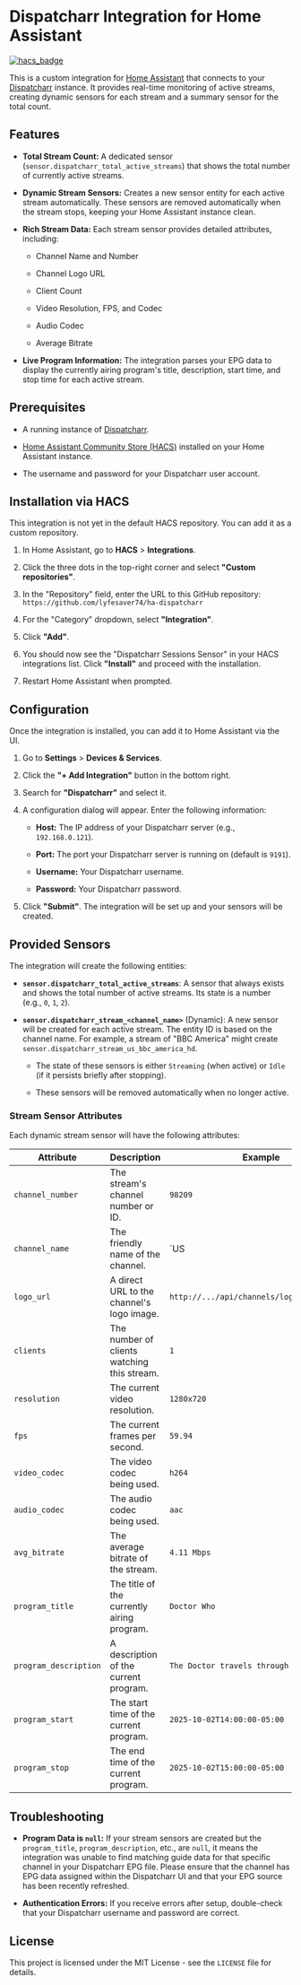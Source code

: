# Dispatcharr Integration for Home Assistant

[![hacs_badge](https://img.shields.io/badge/HACS-Custom-orange.svg)](https://github.com/custom-components/hacs)

This is a custom integration for [Home Assistant](https://www.home-assistant.io/) that connects to your [Dispatcharr](https://github.com/Dispatcharr/Dispatcharr) instance. It provides real-time monitoring of active streams, creating dynamic sensors for each stream and a summary sensor for the total count.

## Features

* **Total Stream Count:** A dedicated sensor (`sensor.dispatcharr_total_active_streams`) that shows the total number of currently active streams.

* **Dynamic Stream Sensors:** Creates a new sensor entity for each active stream automatically. These sensors are removed automatically when the stream stops, keeping your Home Assistant instance clean.

* **Rich Stream Data:** Each stream sensor provides detailed attributes, including:

  * Channel Name and Number

  * Channel Logo URL

  * Client Count

  * Video Resolution, FPS, and Codec

  * Audio Codec

  * Average Bitrate

* **Live Program Information:** The integration parses your EPG data to display the currently airing program's title, description, start time, and stop time for each active stream.

## Prerequisites

* A running instance of [Dispatcharr](https://github.com/Dispatcharr/Dispatcharr).

* [Home Assistant Community Store (HACS)](https://hacs.xyz/) installed on your Home Assistant instance.

* The username and password for your Dispatcharr user account.

## Installation via HACS

This integration is not yet in the default HACS repository. You can add it as a custom repository.

1. In Home Assistant, go to **HACS** > **Integrations**.

2. Click the three dots in the top-right corner and select **"Custom repositories"**.

3. In the "Repository" field, enter the URL to this GitHub repository: `https://github.com/lyfesaver74/ha-dispatcharr`

4. For the "Category" dropdown, select **"Integration"**.

5. Click **"Add"**.

6. You should now see the "Dispatcharr Sessions Sensor" in your HACS integrations list. Click **"Install"** and proceed with the installation.

7. Restart Home Assistant when prompted.

## Configuration

Once the integration is installed, you can add it to Home Assistant via the UI.

1. Go to **Settings** > **Devices & Services**.

2. Click the **"+ Add Integration"** button in the bottom right.

3. Search for **"Dispatcharr"** and select it.

4. A configuration dialog will appear. Enter the following information:

   * **Host:** The IP address of your Dispatcharr server (e.g., `192.168.0.121`).

   * **Port:** The port your Dispatcharr server is running on (default is `9191`).

   * **Username:** Your Dispatcharr username.

   * **Password:** Your Dispatcharr password.

5. Click **"Submit"**. The integration will be set up and your sensors will be created.

## Provided Sensors

The integration will create the following entities:

* **`sensor.dispatcharr_total_active_streams`**: A sensor that always exists and shows the total number of active streams. Its state is a number (e.g., `0`, `1`, `2`).

* **`sensor.dispatcharr_stream_<channel_name>`** (Dynamic): A new sensor will be created for each active stream. The entity ID is based on the channel name. For example, a stream of "BBC America" might create `sensor.dispatcharr_stream_us_bbc_america_hd`.

  * The state of these sensors is either `Streaming` (when active) or `Idle` (if it persists briefly after stopping).

  * These sensors will be removed automatically when no longer active.

### Stream Sensor Attributes

Each dynamic stream sensor will have the following attributes:

| Attribute | Description | Example | 
|---|---|---|
| `channel_number` | The stream's channel number or ID. | `98209` | 
| `channel_name` | The friendly name of the channel. | `US| BBC America ᴴᴰ` | 
| `logo_url` | A direct URL to the channel's logo image. | `http://.../api/channels/logos/262/cache/` | 
| `clients` | The number of clients watching this stream. | `1` | 
| `resolution` | The current video resolution. | `1280x720` | 
| `fps` | The current frames per second. | `59.94` | 
| `video_codec` | The video codec being used. | `h264` | 
| `audio_codec` | The audio codec being used. | `aac` | 
| `avg_bitrate` | The average bitrate of the stream. | `4.11 Mbps` | 
| `program_title` | The title of the currently airing program. | `Doctor Who` | 
| `program_description` | A description of the current program. | `The Doctor travels through time...` | 
| `program_start` | The start time of the current program. | `2025-10-02T14:00:00-05:00` | 
| `program_stop` | The end time of the current program. | `2025-10-02T15:00:00-05:00` | 

## Troubleshooting

* **Program Data is `null`:** If your stream sensors are created but the `program_title`, `program_description`, etc., are `null`, it means the integration was unable to find matching guide data for that specific channel in your Dispatcharr EPG file. Please ensure that the channel has EPG data assigned within the Dispatcharr UI and that your EPG source has been recently refreshed.

* **Authentication Errors:** If you receive errors after setup, double-check that your Dispatcharr username and password are correct.

## License

This project is licensed under the MIT License - see the `LICENSE` file for details.
```


